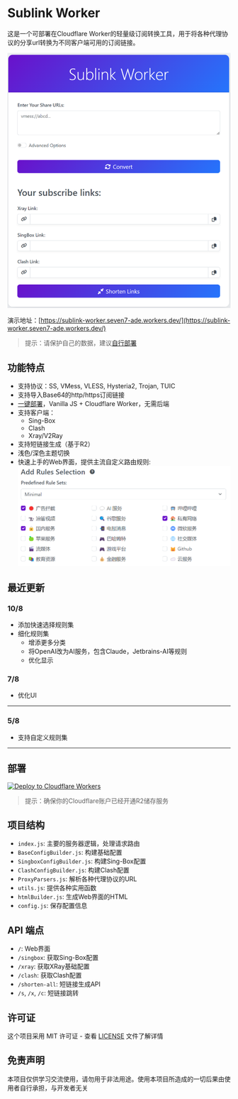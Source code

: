 # Sublink Worker

这是一个可部署在Cloudflare Worker的轻量级订阅转换工具，用于将各种代理协议的分享url转换为不同客户端可用的订阅链接。

![image](/doc/main.png)

演示地址：[https://sublink-worker.seven7-ade.workers.dev/](https://sublink-worker.seven7-ade.workers.dev/)
> 提示：请保护自己的数据，建议[自行部署](#最近更新)

## 功能特点

- 支持协议：SS, VMess, VLESS, Hysteria2, Trojan, TUIC
- 支持导入Base64的http/https订阅链接
- [一键部署](#最近更新)，Vanilla JS + Cloudflare Worker，无需后端
- 支持客户端：
  - Sing-Box
  - Clash
  - Xray/V2Ray
- 支持短链接生成（基于R2）
- 浅色/深色主题切换
- 快速上手的Web界面，提供主流自定义路由规则:
![image](/doc/rules.png)


## 最近更新

### 10/8

- 添加快速选择规则集
- 细化规则集
  - 增添更多分类
  - 将OpenAI改为AI服务，包含Claude，Jetbrains-AI等规则
  - 优化显示

### 7/8

- 优化UI

---

### 5/8

- 支持自定义规则集

---

## 部署

[![Deploy to Cloudflare Workers](https://deploy.workers.cloudflare.com/button)](https://deploy.workers.cloudflare.com/?url=https://github.com/7Sageer/sublink-worker)

> 提示：确保你的Cloudflare账户已经开通R2储存服务

## 项目结构

- `index.js`: 主要的服务器逻辑，处理请求路由
- `BaseConfigBuilder.js`: 构建基础配置
- `SingboxConfigBuilder.js`: 构建Sing-Box配置
- `ClashConfigBuilder.js`: 构建Clash配置
- `ProxyParsers.js`: 解析各种代理协议的URL
- `utils.js`: 提供各种实用函数
- `htmlBuilder.js`: 生成Web界面的HTML
- `config.js`: 保存配置信息

## API 端点

- `/`: Web界面
- `/singbox`: 获取Sing-Box配置
- `/xray`: 获取XRay基础配置
- `/clash`: 获取Clash配置
- `/shorten-all`: 短链接生成API
- `/s`, `/x`, `/c`: 短链接跳转

## 许可证

这个项目采用 MIT 许可证 - 查看 [LICENSE](LICENSE) 文件了解详情

## 免责声明

本项目仅供学习交流使用，请勿用于非法用途。使用本项目所造成的一切后果由使用者自行承担，与开发者无关
